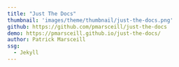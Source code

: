 ```yaml
---
title: "Just The Docs"
thumbnail: 'images/theme/thumbnail/just-the-docs.png'
github: https://github.com/pmarsceill/just-the-docs
demo: https://pmarsceill.github.io/just-the-docs/
author: Patrick Marsceill
ssg:
  - Jekyll
---
```

